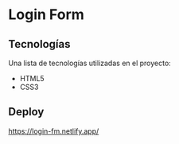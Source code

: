 # Login Form 
## Tecnologías
Una lista de tecnologías utilizadas en el proyecto:
* HTML5
* CSS3

## Deploy
https://login-fm.netlify.app/
